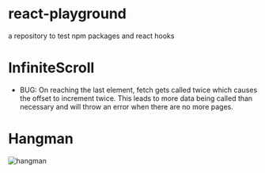 # react-playground

a repository to test npm packages and react hooks

# InfiniteScroll

- BUG: On reaching the last element, fetch gets called twice which causes the offset to increment twice. This leads to more data being called than necessary and will throw an error when there are no more pages.

# Hangman

![hangman](https://github.com/eric-k-chu/react-playground/assets/47008060/4a62d81b-5026-49bc-ae05-d11d375c1aa2)
